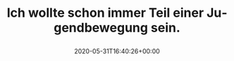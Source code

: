 ---
retweeted: false
source: <a href="http://www.samruston.co.uk" rel="nofollow">Flamingo for Android</a>
entities:
  hashtags: []
  symbols: []
  user_mentions: []
  urls:
  - url: https://t.co/yotxpuTVF0
    expanded_url: https://twitter.com/realDonaldTrump/status/1267129644228247552
    display_url: twitter.com/realDonaldTrum…
    indices:
    - '55'
    - '78'
display_text_range:
- '0'
- '78'
favorite_count: '5'
id_str: '1267133848040636417'
truncated: false
retweet_count: '0'
id: '1267133848040636417'
possibly_sensitive: false
created_at: Sun May 31 16:40:26 +0000 2020
favorited: false
full_text: Ich wollte schon immer Teil einer Jugendbewegung sein.
lang: de
quote_url: https://twitter.com/realDonaldTrump/status/1267129644228247552
tags:
- pesos/twitter
date: '2020-05-31T16:40:26+00:00'
src: https://twitter.com/bascht/status/1267133848040636417
original_url: https://twitter.com/bascht/status/1267133848040636417
type: twitter_tweet
text: Ich wollte schon immer Teil einer Jugendbewegung sein.
title: 'Ich wollte schon immer Teil einer Jugendbewegung sein.

  '

---